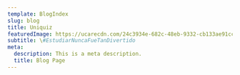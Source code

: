 ```yaml
---
template: BlogIndex
slug: blog
title: Uniquiz
featuredImage: https://ucarecdn.com/24c3934e-682c-48eb-9332-cb133ae91ccf/-/preview/-/enhance/53/
subtitle: \#EstudiarNuncaFueTanDivertido
meta:
  description: This is a meta description.
  title: Blog Page
---
```

